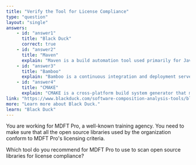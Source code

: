 ```yaml
---
title: "Verify the Tool for License Compliance"
type: "question"
layout: "single"
answers:
    - id: "answer1"
      title: "Black Duck"
      correct: true
    - id: "answer2"
      title: "Maven"
      explain: "Maven is a build automation tool used primarily for Java projects. While it manages dependencies, it doesn't specifically focus on license compliance checking for open source libraries."
    - id: "answer3"
      title: "Bamboo"
      explain: "Bamboo is a continuous integration and deployment server from Atlassian. It's used for automating the building, testing, and deployment of software, but it doesn't specifically focus on license compliance for open source libraries."
    - id: "answer4"
      title: "CMAKE"
      explain: "CMAKE is a cross-platform build system generator that manages the build process in a compiler-independent manner. It doesn't provide functionality for checking open source library license compliance."
link: "https://www.blackduck.com/software-composition-analysis-tools/black-duck-sca.html"
more: "Learn more about Black Duck."
learn: "Black Duck"
---
```


You are working for MDFT Pro, a well-known training agency. You need to make sure that all the open source libraries used by the organization conform to MDFT Pro's licensing criteria.

Which tool do you recommend for MDFT Pro to use to scan open source libraries for license compliance?